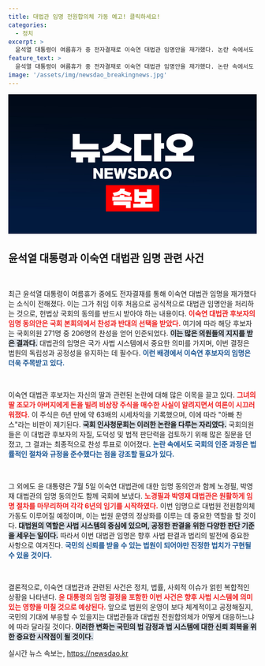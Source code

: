 ```yaml
---
title: 대법관 임명 전원합의체 가동 예고! 클릭하세요!
categories:
  - 정치
excerpt: >
  윤석열 대통령이 여름휴가 중 전자결재로 이숙연 대법관 임명안을 재가했다. 논란 속에서도 206명 찬성으로 국회 통과, 대법원 전원합의체 가동 임박!
feature_text: >
  윤석열 대통령이 여름휴가 중 전자결재로 이숙연 대법관 임명안을 재가했다. 논란 속에서도 206명 찬성으로 국회 통과, 대법원 전원합의체 가동 임박!
image: '/assets/img/newsdao_breakingnews.jpg'
---
```


<p><img src="/assets/img/newsdao_breakingnews.jpg" alt="ranknews 속보" /></p>

<h2 data-ke-size="size26">윤석열 대통령과 이숙연 대법관 임명 관련 사건</h2>

<p data-ke-size="size16">&nbsp;</p>

<p>최근 윤석열 대통령이 여름휴가 중에도 전자결재를 통해 이숙연 대법관 임명을 재가했다는 소식이 전해졌다. 이는 그가 취임 이후 처음으로 공식적으로 대법관 임명안을 처리하는 것으로, 헌법상 국회의 동의를 반드시 받아야 하는 내용이다. <b><span style="color: #ee2323;">이숙연 대법관 후보자의 임명 동의안은 국회 본회의에서 찬성과 반대의 선택을 받았다.</span></b> 여기에 따라 해당 후보자는 국회의원 271명 중 206명의 찬성을 얻어 인준되었다. <b><span style="background-color: #21538527;">이는 많은 의원들의 지지를 받은 결과다.</span></b> 대법관의 임명은 국가 사법 시스템에서 중요한 의미를 가지며, 이번 결정은 법원의 독립성과 공정성을 유지하는 데 필수다. <b><span style="color: #1a5490;">이런 배경에서 이숙연 후보자의 임명은 더욱 주목받고 있다.</span></b></p>

<p data-ke-size="size16">&nbsp;</p>

<p>이숙연 대법관 후보자는 자신의 딸과 관련된 논란에 대해 많은 이목을 끌고 있다. <b><span style="color: #ee2323;">그녀의 딸 조모가 아버지에게 돈을 빌려 비상장 주식을 매수한 사실이 알려지면서 여론이 시끄러워졌다.</span></b> 이 주식은 6년 만에 약 63배의 시세차익을 기록했으며, 이에 따라 "아빠 찬스"라는 비판이 제기된다. <b><span style="background-color: #21538527;">국회 인사청문회는 이러한 논란을 다루는 자리였다.</span></b> 국회의원들은 이 대법관 후보자의 자질, 도덕성 및 법적 판단력을 검토하기 위해 많은 질문을 던졌고, 그 결과는 최종적으로 찬성 투표로 이어졌다. <b><span style="color: #1a5490;">논란 속에서도 국회의 인준 과정은 법률적인 절차와 규정을 준수했다는 점을 강조할 필요가 있다.</span></b></p>

<p data-ke-size="size16">&nbsp;</p>

<p>그 외에도 윤 대통령은 7월 5일 이숙연 대법관에 대한 임명 동의안과 함께 노경필, 박영재 대법관의 임명 동의안도 함께 국회에 보냈다. <b><span style="color: #ee2323;">노경필과 박영재 대법관은 원활하게 임명 절차를 마무리하며 각각 6년의 임기를 시작하였다.</span></b> 이번 임명으로 대법원 전원합의체 가동도 이루어질 예정이며, 이는 법원 운영의 정상화를 이루는 데 중요한 역할을 할 것이다. <b><span style="background-color: #21538527;">대법원의 역할은 사법 시스템의 중심에 있으며, 공정한 판결을 위한 다양한 판단 기준을 세우는 일이다.</span></b> 따라서 이번 대법관 임명은 향후 사법 판결과 법리의 발전에 중요한 사항으로 여겨진다. <b><span style="color: #1a5490;">국민의 신뢰를 받을 수 있는 법원이 되어야만 진정한 법치가 구현될 수 있을 것이다.</span></b></p>

<p data-ke-size="size16">&nbsp;</p>

<p>결론적으로, 이숙연 대법관과 관련된 사건은 정치, 법률, 사회적 이슈가 얽힌 복합적인 상황을 나타낸다. <b><span style="color: #ee2323;">윤 대통령의 임명 결정을 포함한 이번 사건은 향후 사법 시스템에 의미 있는 영향을 미칠 것으로 예상된다.</span></b> 앞으로 법원의 운영이 보다 체계적이고 공정해질지, 국민의 기대에 부응할 수 있을지는 대법관들과 대법원 전원합의체가 어떻게 대응하느냐에 따라 달라질 것이다. <b><span style="background-color: #21538527;">이러한 변화는 국민의 법 감정과 법 시스템에 대한 신뢰 회복을 위한 중요한 시작점이 될 것이다.</span></b></p>
실시간 뉴스 속보는, <a href="https://newsdao.kr" rel="dofollow">https://newsdao.kr</a>


